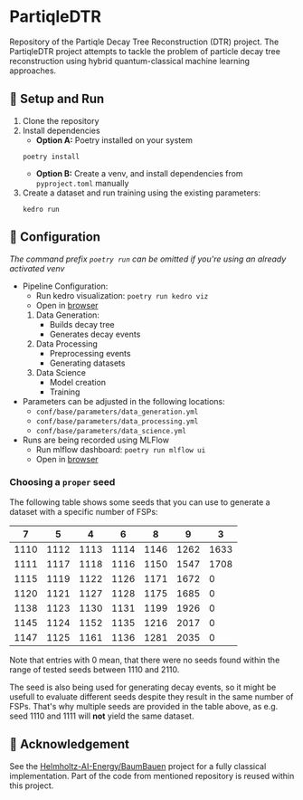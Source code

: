 # PartiqleDTR

Repository of the Partiqle Decay Tree Reconstruction (DTR) project.
The PartiqleDTR project attempts to tackle the problem of particle decay tree reconstruction using hybrid quantum-classical machine learning approaches.

## :rocket:  Setup and Run

1. Clone the repository
2. Install dependencies
   - **Option A:** Poetry installed on your system
   ```
   poetry install
   ```
   - **Option B:** Create a venv, and install dependencies from ```pyproject.toml``` manually
3. Create a dataset and run training using the existing parameters:
   ```
   kedro run
   ```

## :wrench: Configuration

*The command prefix ```poetry run``` can be omitted if you're using an already activated venv*

- Pipeline Configuration:
  - Run kedro visualization: ```poetry run kedro viz```
  - Open in [browser](http://127.0.0.1:4141/)
  1. Data Generation:
     - Builds decay tree
     - Generates decay events
  2. Data Processing
     - Preprocessing events
     - Generating datasets
  3. Data Science
     - Model creation
     - Training
- Parameters can be adjusted in the following locations:
  - ```conf/base/parameters/data_generation.yml```
  - ```conf/base/parameters/data_processing.yml```
  - ```conf/base/parameters/data_science.yml```
- Runs are being recorded using MLFlow
  - Run mlflow dashboard: ```poetry run mlflow ui```
  - Open in [browser](http://127.0.0.1:5000)

### Choosing a `proper` seed

The following table shows some seeds that you can use to generate a dataset with a specific number of FSPs:

|7|5|4|6|8|9|3|
|---|---|---|---|---|---|---|
|1110|1112|1113|1114|1146|1262|1633|
|1111|1117|1118|1116|1150|1547|1708|
|1115|1119|1122|1126|1171|1672|0|
|1120|1121|1127|1128|1175|1685|0|
|1138|1123|1130|1131|1199|1926|0|
|1145|1124|1152|1135|1216|2017|0|
|1147|1125|1161|1136|1281|2035|0|

Note that entries with $0$ mean, that there were no seeds found within the range of tested seeds between $1110$ and $2110$.

The seed is also being used for generating decay events, so it might be usefull to evaluate different seeds despite they result in the same number of FSPs.
That's why multiple seeds are provided in the table above, as e.g. seed $1110$ and $1111$ will **not** yield the same dataset.


## :pray: Acknowledgement

See the [Helmholtz-AI-Energy/BaumBauen](https://github.com/Helmholtz-AI-Energy/BaumBauen) project for a fully classical implementation.
Part of the code from mentioned repository is reused within this project.